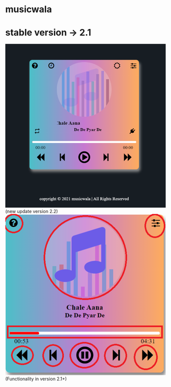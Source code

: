 # musicwala

# stable version -> 2.1

<img src="readme/Screenshot 2021-07-05 223736.png">
(new update version 2.2)
<img src="readme/readme.png">
(Functionality in version 2.1+)
